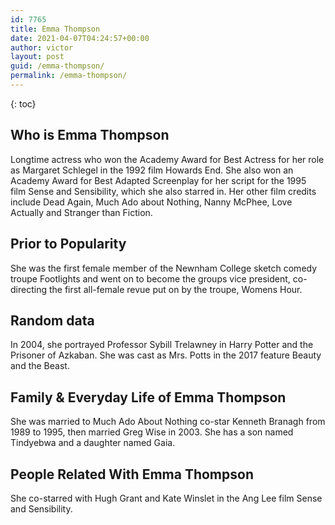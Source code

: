 ```yaml
---
id: 7765
title: Emma Thompson
date: 2021-04-07T04:24:57+00:00
author: victor
layout: post
guid: /emma-thompson/
permalink: /emma-thompson/
---
```



{: toc}


## Who is Emma Thompson



Longtime actress who won the Academy Award for Best Actress for her role as Margaret Schlegel in the 1992 film Howards End. She also won an Academy Award for Best Adapted Screenplay for her script for the 1995 film Sense and Sensibility, which she also starred in. Her other film credits include Dead Again, Much Ado about Nothing, Nanny McPhee, Love Actually and Stranger than Fiction. 

                
                
                
## Prior to Popularity



She was the first female member of the Newnham College sketch comedy troupe Footlights and went on to become the groups vice president, co-directing the first all-female revue put on by the troupe, Womens Hour. 

                
                
                
## Random data



In 2004, she portrayed Professor Sybill Trelawney in Harry Potter and the Prisoner of Azkaban. She was cast as Mrs. Potts in the 2017 feature Beauty and the Beast. 

                
                
                
## Family & Everyday Life of Emma Thompson



She was married to Much Ado About Nothing co-star Kenneth Branagh from 1989 to 1995, then married Greg Wise in 2003. She has a son named Tindyebwa and a daughter named Gaia. 

                
                
                
## People Related With Emma Thompson



She co-starred with Hugh Grant and Kate Winslet in the Ang Lee film Sense and Sensibility. 

                
              
            
          
          
          